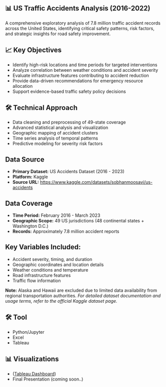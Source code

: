 ## 📊 US Traffic Accidents Analysis (2016-2022)
A comprehensive exploratory analysis of 7.8 million traffic accident records across the United States, identifying critical safety patterns, risk factors, and strategic insights for road safety improvement.

## 📈 Key Objectives
* Identify high-risk locations and time periods for targeted interventions
* Analyze correlation between weather conditions and accident severity
* Evaluate infrastructure features contributing to accident reduction
* Provide data-driven recommendations for emergency resource allocation
* Support evidence-based traffic safety policy decisions

## 🛠️ Technical Approach
* Data cleaning and preprocessing of 49-state coverage
* Advanced statistical analysis and visualization
* Geographic mapping of accident clusters
* Time series analysis of temporal patterns
* Predictive modeling for severity risk factors

## Data Source
* **Primary Dataset:** US Accidents Dataset (2016 - 2023)
* **Platform:** Kaggle
* **Source URL:** https://www.kaggle.com/datasets/sobhanmoosavi/us-accidents

## Data Coverage
* **Time Period:** February 2016 - March 2023
* **Geographic Scope:** 49 US jurisdictions (48 continental states + Washington D.C.)
* **Records:** Approximately 7.8 million accident reports

## Key Variables Included:
* Accident severity, timing, and duration
* Geographic coordinates and location details
* Weather conditions and temperature
* Road infrastructure features
* Traffic flow information

**Note:** Alaska and Hawaii are excluded due to limited data availability from regional transportation authorities.
*For detailed dataset documentation and usage terms, refer to the official Kaggle dataset page.*

## 🛠️ Tool
* Python/Jupyter
* Excel
* Tableau

## 📊 Visualizations
* ([Tableau Dashboard](https://public.tableau.com/shared/Y23FM9233?:display_count=n&:origin=viz_share_link))
* Final Presentation (coming soon..)
